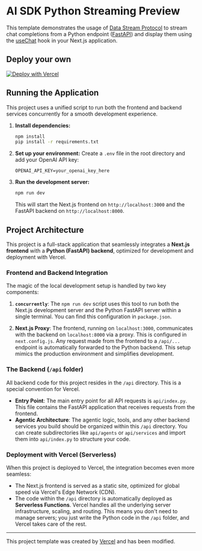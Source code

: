 # AI SDK Python Streaming Preview

This template demonstrates the usage of [Data Stream Protocol](https://sdk.vercel.ai/docs/ai-sdk-ui/stream-protocol#data-stream-protocol) to stream chat completions from a Python endpoint ([FastAPI](https://fastapi.tiangolo.com)) and display them using the [useChat](https://sdk.vercel.ai/docs/ai-sdk-ui/chatbot#chatbot) hook in your Next.js application.

## Deploy your own

[![Deploy with Vercel](https://vercel.com/button)](https://vercel.com/new/clone?repository-url=https%3A%2F%2Fgithub.com%2Fvercel-labs%2Fai-sdk-preview-python-streaming&env=OPENAI_API_KEY&envDescription=API%20keys%20needed%20for%20application&envLink=https%3A%2F%2Fgithub.com%2Fvercel-labs%2Fai-sdk-preview-python-streaming%2Fblob%2Fmain%2F.env.example)

## Running the Application

This project uses a unified script to run both the frontend and backend services concurrently for a smooth development experience.

1.  **Install dependencies:**
    ```bash
    npm install
    pip install -r requirements.txt
    ```
2.  **Set up your environment:**
    Create a `.env` file in the root directory and add your OpenAI API key:
    ```
    OPENAI_API_KEY=your_openai_key_here
    ```
3.  **Run the development server:**
    ```bash
    npm run dev
    ```
    This will start the Next.js frontend on `http://localhost:3000` and the FastAPI backend on `http://localhost:8000`.

## Project Architecture

This project is a full-stack application that seamlessly integrates a **Next.js frontend** with a **Python (FastAPI) backend**, optimized for development and deployment with Vercel.

### Frontend and Backend Integration

The magic of the local development setup is handled by two key components:

1.  **`concurrently`**: The `npm run dev` script uses this tool to run both the Next.js development server and the Python FastAPI server within a single terminal. You can find this configuration in `package.json`.

2.  **Next.js Proxy**: The frontend, running on `localhost:3000`, communicates with the backend on `localhost:8000` via a proxy. This is configured in `next.config.js`. Any request made from the frontend to a `/api/...` endpoint is automatically forwarded to the Python backend. This setup mimics the production environment and simplifies development.

### The Backend (`/api` folder)

All backend code for this project resides in the `/api` directory. This is a special convention for Vercel.

-   **Entry Point**: The main entry point for all API requests is `api/index.py`. This file contains the FastAPI application that receives requests from the frontend.
-   **Agentic Architecture**: The agentic logic, tools, and any other backend services you build should be organized within this `/api` directory. You can create subdirectories like `api/agents` or `api/services` and import them into `api/index.py` to structure your code.

### Deployment with Vercel (Serverless)

When this project is deployed to Vercel, the integration becomes even more seamless:

-   The Next.js frontend is served as a static site, optimized for global speed via Vercel's Edge Network (CDN).
-   The code within the `/api` directory is automatically deployed as **Serverless Functions**. Vercel handles all the underlying server infrastructure, scaling, and routing. This means you don't need to manage servers; you just write the Python code in the `/api` folder, and Vercel takes care of the rest.

---

This project template was created by [Vercel](https://vercel.com) and has been modified.
